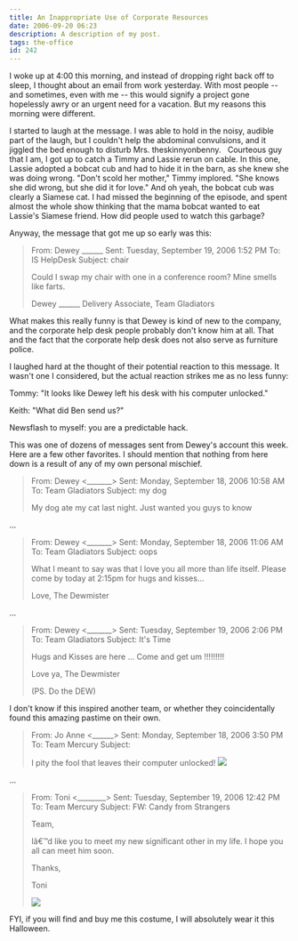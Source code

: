 ```yaml
---
title: An Inappropriate Use of Corporate Resources
date: 2006-09-20 06:23
description: A description of my post.
tags: the-office
id: 242
---
```

I woke up at 4:00 this morning, and instead of dropping right back off to sleep, I thought about an email from work yesterday.  With most people -- and sometimes, even with me -- this would signify a project gone hopelessly awry or an urgent need for a vacation.  But my reasons this morning were different.

I started to laugh at the message.  I was able to hold in the noisy, audible part of the laugh, but I couldn't help the abdominal convulsions, and it jiggled the bed enough to disturb Mrs. theskinnyonbenny.
<span class="spanEndPreview">&nbsp;</span>
Courteous guy that I am, I got up to catch a Timmy and Lassie rerun on cable.  In this one, Lassie adopted a bobcat cub and had to hide it in the barn, as she knew she was doing wrong.  "Don't scold her mother," Timmy implored. "She knows she did wrong, but she did it for love."  And oh yeah, the bobcat cub was clearly a Siamese cat.  I had missed the beginning of the episode, and spent almost the whole show thinking that the mama bobcat wanted to eat Lassie's Siamese friend.  How did people used to watch this garbage?

Anyway, the message that got me up so early was this:

<blockquote>From: Dewey ______ 
Sent: Tuesday, September 19, 2006 1:52 PM
To: IS HelpDesk
Subject: chair

Could I swap my chair with one in a conference room?  Mine smells like farts.

Dewey ______
Delivery Associate, Team Gladiators</blockquote>

What makes this really funny is that Dewey is kind of new to the company, and the corporate help desk people probably don't know him at all.  That and the fact that the corporate help desk does not also serve as furniture police.

I laughed hard at the thought of their potential reaction to this message.  It wasn't one I considered, but the actual reaction strikes me as no less funny:

Tommy:  "It looks like Dewey left his desk with his computer unlocked."

Keith:  "What did Ben send us?"

Newsflash to myself:  you are a predictable hack.

This was one of dozens of messages sent from Dewey's account this week.  Here are a few other favorites.  I should mention that nothing from here down is a result of any of my own personal mischief.

<blockquote>From: Dewey <_______> 
Sent: Monday, September 18, 2006 10:58 AM
To: Team Gladiators
Subject: my dog

My dog ate my cat last night. 
Just wanted you guys to know
</blockquote>

...

<blockquote>From: Dewey <_______> 
Sent: Monday, September 18, 2006 11:06 AM
To: Team Gladiators
Subject: oops

What I meant to say was that I love you all more than life itself.
Please come by today at 2:15pm for hugs and kisses...

Love, 
The Dewmister
</blockquote>

...

<blockquote>From: Dewey <_______> 
Sent: Tuesday, September 19, 2006 2:06 PM
To: Team Gladiators
Subject: It's Time

Hugs and Kisses are here ... Come and get um !!!!!!!!!

Love ya, 
The Dewmister

(PS. Do the DEW)</blockquote>

I don't know if this inspired another team, or whether they coincidentally found this amazing pastime on their own.

<blockquote>From: Jo Anne <______> 
Sent: Monday, September 18, 2006 3:50 PM
To: Team Mercury
Subject: 

I pity the fool that leaves their computer unlocked!
<img src="/img/mrt.jpg">
</blockquote>

...

<blockquote>From: Toni <________> 
Sent: Tuesday, September 19, 2006 12:42 PM
To: Team Mercury
Subject: FW: Candy from Strangers

Team,

Iâ€™d like you to meet my new significant other in my life.  I hope you all can meet him soon.

Thanks,

Toni

<img src="/img/candycostume.jpg">
</blockquote>

FYI, if you will find and buy me this costume, I will absolutely wear it this Halloween.



